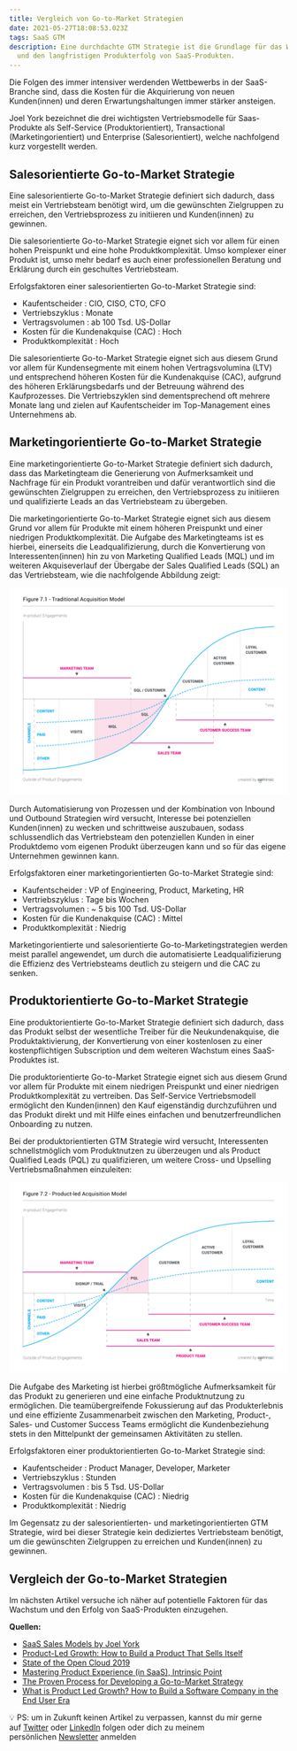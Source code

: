 ```yaml
---
title: Vergleich von Go-to-Market Strategien
date: 2021-05-27T18:08:53.023Z
tags: SaaS GTM
description: Eine durchdachte GTM Strategie ist die Grundlage für das Wachstum
  und den langfristigen Produkterfolg von SaaS-Produkten.
---
```

Die Folgen des immer intensiver werdenden Wettbewerbs in der SaaS-Branche sind, dass die Kosten für die Akquirierung von neuen Kunden(innen) und deren Erwartungshaltungen immer stärker ansteigen. 

Joel York bezeichnet die drei wichtigsten Vertriebsmodelle für Saas-Produkte als Self-Service (Produktorientiert), Transactional (Marketingorientiert) und Enterprise (Salesorientiert), welche nachfolgend kurz vorgestellt werden.

## Salesorientierte Go-to-Market Strategie

Eine salesorientierte Go-to-Market Strategie definiert sich dadurch, dass meist ein Vertriebsteam benötigt wird, um die gewünschten Zielgruppen zu erreichen, den Vertriebsprozess zu initiieren und Kunden(innen) zu gewinnen.

Die salesorientierte Go-to-Market Strategie eignet sich vor allem für einen hohen Preispunkt und eine hohe Produktkomplexität. Umso komplexer einer Produkt ist, umso mehr bedarf es auch einer professionellen Beratung und Erklärung durch ein geschultes Vertriebsteam.

Erfolgsfaktoren einer salesorientierten Go-to-Market Strategie sind:

* Kaufentscheider
  : CIO, CISO, CTO, CFO
* Vertriebszyklus
  : Monate
* Vertragsvolumen
  : ab 100 Tsd. US-Dollar
* Kosten für die Kundenakquise (CAC)
  : Hoch
* Produktkomplexität
  : Hoch

Die salesorientierte Go-to-Market Strategie eignet sich aus diesem Grund vor allem für Kundensegmente mit einem hohen Vertragsvolumina (LTV) und entsprechend höheren Kosten für die Kundenakquise (CAC), aufgrund des höheren Erklärungsbedarfs und der Betreuung während des Kaufprozesses. Die Vertriebszyklen sind dementsprechend oft mehrere Monate lang und zielen auf Kaufentscheider im Top-Management eines Unternehmens ab.

## Marketingorientierte Go-to-Market Strategie

Eine marketingorientierte Go-to-Market Strategie definiert sich dadurch, dass das Marketingteam die Generierung von Aufmerksamkeit und Nachfrage für ein Produkt vorantreiben und dafür verantwortlich sind die gewünschten Zielgruppen zu erreichen, den Vertriebsprozess zu initiieren und qualifizierte Leads an das Vertriebsteam zu übergeben.

Die marketingorientierte Go-to-Market Strategie eignet sich aus diesem Grund vor allem für Produkte mit einem höheren Preispunkt und einer niedrigen Produktkomplexität. Die Aufgabe des Marketingteams ist es hierbei, einerseits die Leadqualifizierung, durch die Konvertierung von Interessenten(innen) hin zu von Marketing Qualified Leads (MQL) und im weiteren Akquiseverlauf der Übergabe der Sales Qualified Leads (SQL) an das Vertriebsteam, wie die nachfolgende Abbildung zeigt:

![Leadqualifizierung von MQL zu SQL](/assets/uploads/saas-leadqualifizierung-von-mql-zu-sql.png "Leadqualifizierung von MQL zu SQL")

Durch Automatisierung von Prozessen und der Kombination von Inbound und Outbound Strategien wird versucht, Interesse bei potenziellen Kunden(innen) zu wecken und schrittweise auszubauen, sodass schlussendlich das Vertriebsteam den potenziellen Kunden in einer Produktdemo vom eigenen Produkt überzeugen kann und so für das eigene Unternehmen gewinnen kann.

Erfolgsfaktoren einer marketingorientierten Go-to-Market Strategie sind:

* Kaufentscheider
  : VP of Engineering, Product, Marketing, HR
* Vertriebszyklus
  : Tage bis Wochen
* Vertragsvolumen
  : ~ 5 bis 100 Tsd. US-Dollar
* Kosten für die Kundenakquise (CAC)
  : Mittel
* Produktkomplexität
  : Niedrig

Marketingorientierte und salesorientierte Go-to-Marketingstrategien werden meist parallel angewendet, um durch die automatisierte Leadqualifizierung die Effizienz des Vertriebsteams deutlich zu steigern und die CAC zu senken.

## Produktorientierte Go-to-Market Strategie

Eine produktorientierte Go-to-Market Strategie definiert sich dadurch, dass das Produkt selbst der wesentliche Treiber für die Neukundenakquise, die Produktaktivierung, der Konvertierung von einer kostenlosen zu einer kostenpflichtigen Subscription und dem weiteren Wachstum eines SaaS-Produktes ist.

Die produktorientierte Go-to-Market Strategie eignet sich aus diesem Grund vor allem für Produkte mit einem niedrigen Preispunkt und einer niedrigen Produktkomplexität zu vertreiben. Das Self-Service Vertriebsmodell ermöglicht den Kunden(innen) den Kauf eigenständig durchzuführen und das Produkt direkt und mit Hilfe eines einfachen und benutzerfreundlichen Onboarding zu nutzen.

Bei der produktorientierten GTM Strategie wird versucht, Interessenten schnellstmöglich vom Produktnutzen zu überzeugen und als Product Qualified Leads (PQL) zu qualifizieren, um weitere Cross- und Upselling Vertriebsmaßnahmen einzuleiten:

![Leadqualifizierung von Visitor zu PQL](/assets/uploads/saas-leadqualifizierung-von-visitor-zu-pql.png "Leadqualifizierung von Visitor zu PQL")

Die Aufgabe des Marketing ist hierbei größtmögliche Aufmerksamkeit für das Produkt zu generieren und eine einfache Produktnutzung zu ermöglichen. Die teamübergreifende Fokussierung auf das Produkterlebnis und eine effiziente Zusammenarbeit zwischen den Marketing, Product-, Sales- und Customer Success Teams ermöglicht die Kundenbeziehung stets in den Mittelpunkt der gemeinsamen Aktivitäten zu stellen.

Erfolgsfaktoren einer produktorientierten Go-to-Market Strategie sind:

* Kaufentscheider
  : Product Manager, Developer, Marketer
* Vertriebszyklus
  : Stunden
* Vertragsvolumen
  : bis 5 Tsd. US-Dollar
* Kosten für die Kundenakquise (CAC)
  : Niedrig
* Produktkomplexität
  : Niedrig

Im Gegensatz zu der salesorientierten- und marketingorientierten GTM Strategie, wird bei dieser Strategie kein dediziertes Vertriebsteam benötigt, um die gewünschten Zielgruppen zu erreichen und Kunden(innen) zu gewinnen.

## Vergleich der Go-to-Market Strategien

Im nächsten Artikel versuche ich näher auf potentielle Faktoren für das Wachstum und den Erfolg von SaaS-Produkten einzugehen.

**Quellen:**

* [SaaS Sales Models by Joel York](http://chaotic-flow.com/media/saas-sales-models.pdf)
* [Product-Led Growth: How to Build a Product That Sells Itself](https://productled.com/book/)
* [State of the Open Cloud 2019](https://de.slideshare.net/Battery_Ventures/state-of-the-opencloud-2019)
* [Mastering Product Experience (in SaaS), Intrinsic Point](https://intrinsicpoint.com/mastering-product-experience-in-saas/home)
* [The Proven Process for Developing a Go-to-Market Strategy](https://blog.hubspot.com/sales/gtm-strategy)
* [What is Product Led Growth? How to Build a Software Company in the End User Era](https://openviewpartners.com/blog/what-is-product-led-growth/)

💡 PS: um in Zukunft keinen Artikel zu verpassen, kannst du mir gerne auf [Twitter](https://twitter.com/mariostnr) oder [LinkedIn](https://www.linkedin.com/in/mario-steiner) folgen oder dich zu meinem persönlichen [Newsletter](http://eepurl.com/heuGRP) anmelden